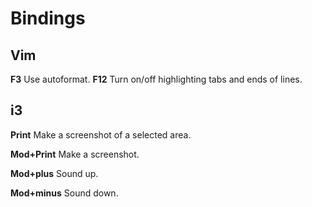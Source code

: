 Bindings
============
Vim
---
**F3** Use autoformat.
**F12** Turn on/off highlighting tabs and ends of lines.

i3
--

**Print** Make a screenshot of a selected area.

**Mod+Print** Make a screenshot.

**Mod+plus** Sound up.

**Mod+minus** Sound down.
